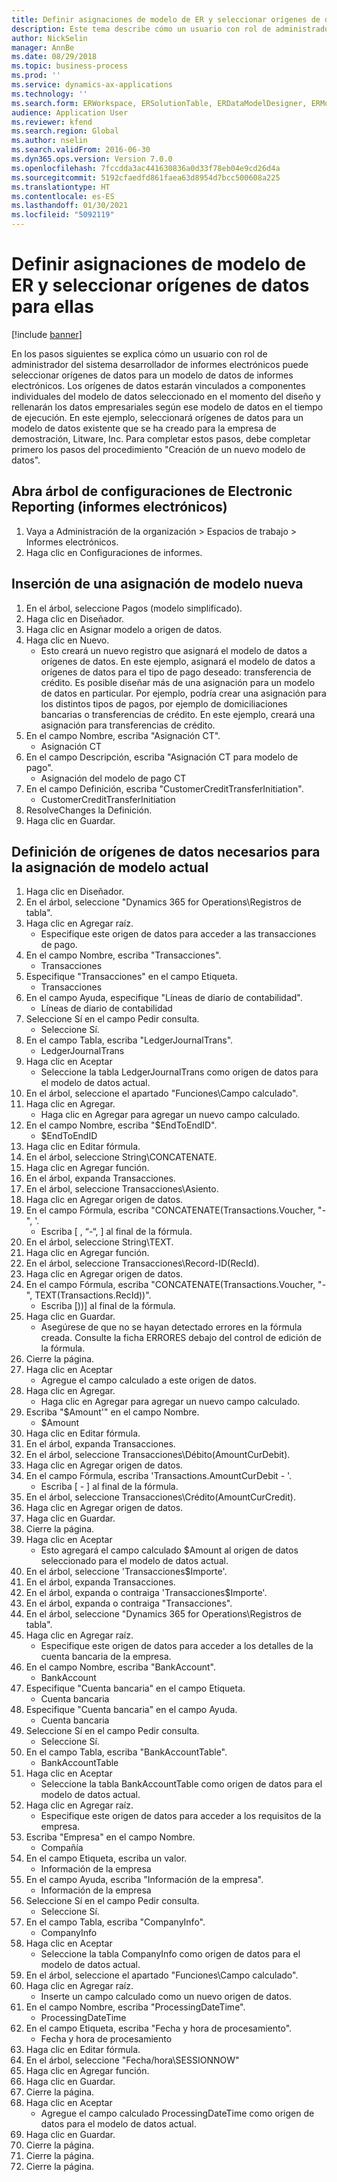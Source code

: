 ```yaml
---
title: Definir asignaciones de modelo de ER y seleccionar orígenes de datos para ellas
description: Este tema describe cómo un usuario con rol de administrador del sistema o desarrollador de informes electrónicos puede seleccionar orígenes de datos para un modelo de datos de informes electrónicos.
author: NickSelin
manager: AnnBe
ms.date: 08/29/2018
ms.topic: business-process
ms.prod: ''
ms.service: dynamics-ax-applications
ms.technology: ''
ms.search.form: ERWorkspace, ERSolutionTable, ERDataModelDesigner, ERModelMappingTable, ERModelMappingDesigner, ERExpressionDesignerFormula
audience: Application User
ms.reviewer: kfend
ms.search.region: Global
ms.author: nselin
ms.search.validFrom: 2016-06-30
ms.dyn365.ops.version: Version 7.0.0
ms.openlocfilehash: 7fccdda3ac441630836a0d33f78eb04e9cd26d4a
ms.sourcegitcommit: 5192cfaedfd861faea63d8954d7bcc500608a225
ms.translationtype: HT
ms.contentlocale: es-ES
ms.lasthandoff: 01/30/2021
ms.locfileid: "5092119"
---
```

# <a name="define-er-model-mappings-and-select-data-sources-for-them"></a>Definir asignaciones de modelo de ER y seleccionar orígenes de datos para ellas

[!include [banner](../../includes/banner.md)]

En los pasos siguientes se explica cómo un usuario con rol de administrador del sistema desarrollador de informes electrónicos puede seleccionar orígenes de datos para un modelo de datos de informes electrónicos. Los orígenes de datos estarán vinculados a componentes individuales del modelo de datos seleccionado en el momento del diseño y rellenarán los datos empresariales según ese modelo de datos en el tiempo de ejecución. En este ejemplo, seleccionará orígenes de datos para un modelo de datos existente que se ha creado para la empresa de demostración, Litware, Inc. Para completar estos pasos, debe completar primero los pasos del procedimiento "Creación de un nuevo modelo de datos".


## <a name="open-the-electronic-reporting-configurations-tree"></a>Abra árbol de configuraciones de Electronic Reporting (informes electrónicos)
1. Vaya a Administración de la organización > Espacios de trabajo > Informes electrónicos.
2. Haga clic en Configuraciones de informes.

## <a name="insert-a-new-model-mapping"></a>Inserción de una asignación de modelo nueva
1. En el árbol, seleccione Pagos (modelo simplificado).
2. Haga clic en Diseñador.
3. Haga clic en Asignar modelo a origen de datos.
4. Haga clic en Nuevo.
    * Esto creará un nuevo registro que asignará el modelo de datos a orígenes de datos. En este ejemplo, asignará el modelo de datos a orígenes de datos para el tipo de pago deseado: transferencia de crédito.     Es posible diseñar más de una asignación para un modelo de datos en particular. Por ejemplo, podría crear una asignación para los distintos tipos de pagos, por ejemplo de domiciliaciones bancarias o transferencias de crédito. En este ejemplo, creará una asignación para transferencias de crédito.  
5. En el campo Nombre, escriba "Asignación CT".
    * Asignación CT  
6. En el campo Descripción, escriba "Asignación CT para modelo de pago".
    * Asignación del modelo de pago CT  
7. En el campo Definición, escriba "CustomerCreditTransferInitiation".
    * CustomerCreditTransferInitiation  
8. ResolveChanges la Definición.
9. Haga clic en Guardar.

## <a name="define-required-data-sources-for-the-current-model-mapping"></a>Definición de orígenes de datos necesarios para la asignación de modelo actual
1. Haga clic en Diseñador.
2. En el árbol, seleccione "Dynamics 365 for Operations\Registros de tabla".
3. Haga clic en Agregar raíz.
    * Especifique este origen de datos para acceder a las transacciones de pago.  
4. En el campo Nombre, escriba "Transacciones".
    * Transacciones  
5. Especifique "Transacciones" en el campo Etiqueta.
    * Transacciones  
6. En el campo Ayuda, especifique "Líneas de diario de contabilidad".
    * Líneas de diario de contabilidad  
7. Seleccione Sí en el campo Pedir consulta.
    * Seleccione Sí.  
8. En el campo Tabla, escriba "LedgerJournalTrans".
    * LedgerJournalTrans  
9. Haga clic en Aceptar
    * Seleccione la tabla LedgerJournalTrans como origen de datos para el modelo de datos actual.  
10. En el árbol, seleccione el apartado "Funciones\Campo calculado".
11. Haga clic en Agregar.
    * Haga clic en Agregar para agregar un nuevo campo calculado.  
12. En el campo Nombre, escriba "$EndToEndID".
    * $EndToEndID  
13. Haga clic en Editar fórmula.
14. En el árbol, seleccione String\CONCATENATE.
15. Haga clic en Agregar función.
16. En el árbol, expanda Transacciones.
17. En el árbol, seleccione Transacciones\Asiento.
18. Haga clic en Agregar origen de datos.
19. En el campo Fórmula, escriba "CONCATENATE(Transactions.Voucher, "-", '.
    * Escriba [ , “-“, ] al final de la fórmula.  
20. En el árbol, seleccione String\TEXT.
21. Haga clic en Agregar función.
22. En el árbol, seleccione Transacciones\Record-ID(RecId).
23. Haga clic en Agregar origen de datos.
24. En el campo Fórmula, escriba "CONCATENATE(Transactions.Voucher, "-", TEXT(Transactions.RecId))".
    * Escriba [))] al final de la fórmula.  
25. Haga clic en Guardar.
    * Asegúrese de que no se hayan detectado errores en la fórmula creada. Consulte la ficha ERRORES debajo del control de edición de la fórmula.  
26. Cierre la página.
27. Haga clic en Aceptar
    * Agregue el campo calculado a este origen de datos.  
28. Haga clic en Agregar.
    * Haga clic en Agregar para agregar un nuevo campo calculado.  
29. Escriba "$Amount'" en el campo Nombre.
    * $Amount  
30. Haga clic en Editar fórmula.
31. En el árbol, expanda Transacciones.
32. En el árbol, seleccione Transacciones\Débito(AmountCurDebit).
33. Haga clic en Agregar origen de datos.
34. En el campo Fórmula, escriba 'Transactions.AmountCurDebit - '.
    * Escriba [ - ] al final de la fórmula.  
35. En el árbol, seleccione Transacciones\Crédito(AmountCurCredit).
36. Haga clic en Agregar origen de datos.
37. Haga clic en Guardar.
38. Cierre la página.
39. Haga clic en Aceptar
    * Esto agregará el campo calculado $Amount al origen de datos seleccionado para el modelo de datos actual.  
40. En el árbol, seleccione 'Transacciones\$Importe'.
41. En el árbol, expanda Transacciones.
42. En el árbol, expanda o contraiga 'Transacciones\$Importe'.
43. En el árbol, expanda o contraiga "Transacciones".
44. En el árbol, seleccione "Dynamics 365 for Operations\Registros de tabla".
45. Haga clic en Agregar raíz.
    * Especifique este origen de datos para acceder a los detalles de la cuenta bancaria de la empresa.  
46. En el campo Nombre, escriba "BankAccount".
    * BankAccount  
47. Especifique "Cuenta bancaria" en el campo Etiqueta.
    * Cuenta bancaria  
48. Especifique "Cuenta bancaria" en el campo Ayuda.
    * Cuenta bancaria  
49. Seleccione Sí en el campo Pedir consulta.
    * Seleccione Sí.  
50. En el campo Tabla, escriba "BankAccountTable".
    * BankAccountTable  
51. Haga clic en Aceptar
    * Seleccione la tabla BankAccountTable como origen de datos para el modelo de datos actual.  
52. Haga clic en Agregar raíz.
    * Especifique este origen de datos para acceder a los requisitos de la empresa.  
53. Escriba "Empresa" en el campo Nombre.
    * Compañía  
54. En el campo Etiqueta, escriba un valor.
    * Información de la empresa  
55. En el campo Ayuda, escriba "Información de la empresa".
    * Información de la empresa  
56. Seleccione Sí en el campo Pedir consulta.
    * Seleccione Sí.  
57. En el campo Tabla, escriba "CompanyInfo".
    * CompanyInfo  
58. Haga clic en Aceptar
    * Seleccione la tabla CompanyInfo como origen de datos para el modelo de datos actual.  
59. En el árbol, seleccione el apartado "Funciones\Campo calculado".
60. Haga clic en Agregar raíz.
    * Inserte un campo calculado como un nuevo origen de datos.  
61. En el campo Nombre, escriba "ProcessingDateTime".
    * ProcessingDateTime  
62. En el campo Etiqueta, escriba "Fecha y hora de procesamiento".
    * Fecha y hora de procesamiento  
63. Haga clic en Editar fórmula.
64. En el árbol, seleccione "Fecha/hora\SESSIONNOW"
65. Haga clic en Agregar función.
66. Haga clic en Guardar.
67. Cierre la página.
68. Haga clic en Aceptar
    * Agregue el campo calculado ProcessingDateTime como origen de datos para el modelo de datos actual.  
69. Haga clic en Guardar.
70. Cierre la página.
71. Cierre la página.
72. Cierre la página.

